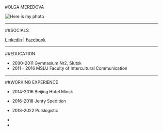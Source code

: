 #OLGA MEREDOVA

![Here is my photo](https://media-exp1.licdn.com/dms/image/C4D03AQGUwJmQywtrtw/profile-displayphoto-shrink_200_200/0/1610009309504?e=2147483647&v=beta&t=bD_61NgB_wmxmKRmOYatblERXn79YROAJc1KUUvHNas)

------------------

##SOCIALS

[LinkedIn](https://www.linkedin.com/in/olga-meredova-10168215b/?originalSubdomain=by) | [Facebook](https://ru-ru.facebook.com/olya.gurbo.3)

--------------------------

##EDUCATION

- 2000-2011 Gymnasium Nr2, Slutsk
- 2011 - 2016 MSLU Faculty of Intercultural Communication

--------------------------

##WORKING EXPERIENCE

- 2014-2016 Beijing Hotel Minsk
- 2016-2018 Jenty Spedition
- 2018-2022 Pulslogistic


-
-
